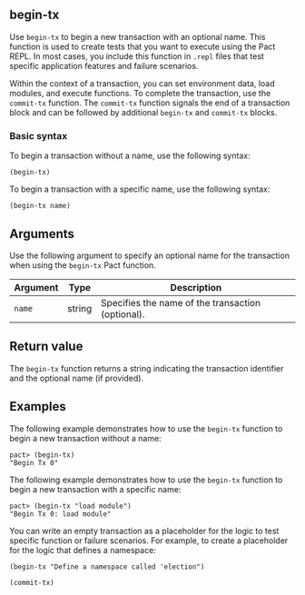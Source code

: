 ## begin-tx

Use `begin-tx` to begin a new transaction with an optional name.
This function is used to create tests that you want to execute using the Pact REPL.
In most cases, you include this function in `.repl` files that test specific application features and failure scenarios.

Within the context of a transaction, you can set environment data, load modules, and execute functions.
To complete the transaction, use the `commit-tx` function. The `commit-tx` function signals the end of a transaction block and can be followed by additional `begin-tx` and `commit-tx` blocks.

### Basic syntax

To begin a transaction without a name, use the following syntax:

```pact
(begin-tx)
```

To begin a transaction with a specific name, use the following syntax:

```pact
(begin-tx name)
```

## Arguments

Use the following argument to specify an optional name for the transaction when using the `begin-tx` Pact function.

| Argument | Type   | Description                                      |
|----------|--------|--------------------------------------------------|
| `name` | string | Specifies the name of the transaction (optional). |

## Return value

The `begin-tx` function returns a string indicating the transaction identifier and the optional name (if provided).

## Examples

The following example demonstrates how to use the `begin-tx` function to begin a new transaction without a name:

```pact
pact> (begin-tx)
"Begin Tx 0"
```

The following example demonstrates how to use the `begin-tx` function to begin a new transaction with a specific name:

```pact
pact> (begin-tx "load module")
"Begin Tx 0: load module"
```

You can write an empty transaction as a placeholder for the logic to test specific function or failure scenarios.
For example, to create a placeholder for the logic that defines a namespace:

```pact
(begin-tx "Define a namespace called 'election")

(commit-tx)
```